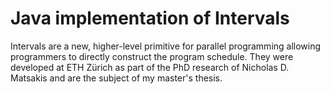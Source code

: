 # Java implementation of Intervals

Intervals are a new, higher-level primitive for parallel programming allowing programmers to directly construct the program 
schedule. They were developed at ETH Zürich as part of the PhD research of Nicholas D. Matsakis and are the subject of my 
master's thesis.
